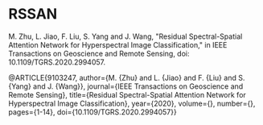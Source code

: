 # RSSAN


M. Zhu, L. Jiao, F. Liu, S. Yang and J. Wang, "Residual Spectral-Spatial Attention Network for Hyperspectral Image Classification," in IEEE Transactions on Geoscience and Remote Sensing, doi: 10.1109/TGRS.2020.2994057.

@ARTICLE{9103247,
  author={M. {Zhu} and L. {Jiao} and F. {Liu} and S. {Yang} and J. {Wang}},
  journal={IEEE Transactions on Geoscience and Remote Sensing}, 
  title={Residual Spectral-Spatial Attention Network for Hyperspectral Image Classification}, 
  year={2020},
  volume={},
  number={},
  pages={1-14},
  doi={10.1109/TGRS.2020.2994057}}
